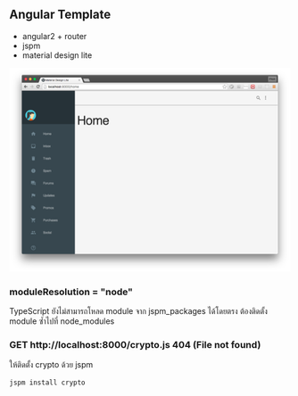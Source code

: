 
## Angular Template

- angular2 + router
- jspm
- material design lite

![](screen/template.png)

### moduleResolution = "node"

TypeScript ยังไม่สามารถโหลด module จาก jspm_packages ได้โดยตรง ต้องติดตั้ง module ซ้ำไปที่ node_modules

### GET http://localhost:8000/crypto.js 404 (File not found)

ให้ติดตั้ง crypto ด้วย jspm

```
jspm install crypto
```